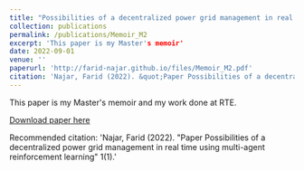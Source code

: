 ```yaml
---
title: "Possibilities of a decentralized power grid management in real time using multi-agent reinforcement learning"
collection: publications
permalink: /publications/Memoir_M2
excerpt: 'This paper is my Master's memoir'
date: 2022-09-01
venue: ''
paperurl: 'http://farid-najar.github.io/files/Memoir_M2.pdf'
citation: 'Najar, Farid (2022). &quot;Paper Possibilities of a decentralized power grid management in real time using multi-agent reinforcement learning&quot; 1(1).'
---
```

This paper is my Master's memoir and my work done at RTE.

[Download paper here](http://farid-najar.github.io/files/Memoir_M2.pdf)

Recommended citation: 'Najar, Farid (2022). &quot;Paper Possibilities of a decentralized power grid management in real time using multi-agent reinforcement learning&quot; 1(1).'
